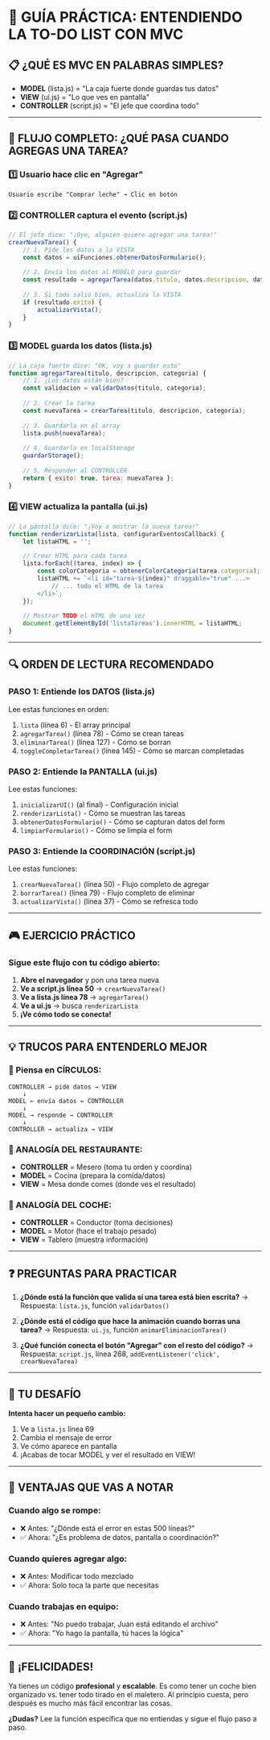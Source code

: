 # 🎯 GUÍA PRÁCTICA: ENTENDIENDO LA TO-DO LIST CON MVC

## 📋 ¿QUÉ ES MVC EN PALABRAS SIMPLES?

- **MODEL** (lista.js) = "La caja fuerte donde guardas tus datos"
- **VIEW** (ui.js) = "Lo que ves en pantalla"  
- **CONTROLLER** (script.js) = "El jefe que coordina todo"

---

## 🚀 FLUJO COMPLETO: ¿QUÉ PASA CUANDO AGREGAS UNA TAREA?

### 1️⃣ **Usuario hace clic en "Agregar"**
```
Usuario escribe "Comprar leche" → Clic en botón
```

### 2️⃣ **CONTROLLER captura el evento** (script.js)
```javascript
// El jefe dice: "¡Oye, alguien quiere agregar una tarea!"
crearNuevaTarea() {
    // 1. Pide los datos a la VISTA
    const datos = uiFunciones.obtenerDatosFormulario();
    
    // 2. Envía los datos al MODELO para guardar
    const resultado = agregarTarea(datos.titulo, datos.descripcion, datos.categoria);
    
    // 3. Si todo salió bien, actualiza la VISTA
    if (resultado.exito) {
        actualizarVista();
    }
}
```

### 3️⃣ **MODEL guarda los datos** (lista.js)
```javascript
// La caja fuerte dice: "OK, voy a guardar esto"
function agregarTarea(titulo, descripcion, categoria) {
    // 1. ¿Los datos están bien?
    const validacion = validarDatos(titulo, categoria);
    
    // 2. Crear la tarea
    const nuevaTarea = crearTarea(titulo, descripcion, categoria);
    
    // 3. Guardarla en el array
    lista.push(nuevaTarea);
    
    // 4. Guardarla en localStorage
    guardarStorage();
    
    // 5. Responder al CONTROLLER
    return { exito: true, tarea: nuevaTarea };
}
```

### 4️⃣ **VIEW actualiza la pantalla** (ui.js)
```javascript
// La pantalla dice: "¡Voy a mostrar la nueva tarea!"
function renderizarLista(lista, configurarEventosCallback) {
    let listaHTML = '';

    // Crear HTML para cada tarea
    lista.forEach((tarea, index) => {
        const colorCategoria = obtenerColorCategoria(tarea.categoria);
        listaHTML += `<li id="tarea-${index}" draggable="true" ...>
            // ... todo el HTML de la tarea
        </li>`;
    });
    
    // Mostrar TODO el HTML de una vez
    document.getElementById('listaTareas').innerHTML = listaHTML;
}
```

---

## 🔍 ORDEN DE LECTURA RECOMENDADO

### **PASO 1: Entiende los DATOS** (lista.js)
Lee estas funciones en orden:
1. `lista` (línea 6) - El array principal
2. `agregarTarea()` (línea 78) - Cómo se crean tareas
3. `eliminarTarea()` (línea 127) - Cómo se borran
4. `toggleCompletarTarea()` (línea 145) - Cómo se marcan completadas

### **PASO 2: Entiende la PANTALLA** (ui.js)
Lee estas funciones:
1. `inicializarUI()` (al final) - Configuración inicial
2. `renderizarLista()` - Cómo se muestran las tareas
3. `obtenerDatosFormulario()` - Cómo se capturan datos del form
4. `limpiarFormulario()` - Cómo se limpia el form

### **PASO 3: Entiende la COORDINACIÓN** (script.js)
Lee estas funciones:
1. `crearNuevaTarea()` (línea 50) - Flujo completo de agregar
2. `borrarTarea()` (línea 79) - Flujo completo de eliminar
3. `actualizarVista()` (línea 37) - Cómo se refresca todo

---

## 🎮 EJERCICIO PRÁCTICO

### **Sigue este flujo con tu código abierto:**

1. **Abre el navegador** y pon una tarea nueva
2. **Ve a script.js línea 50** → `crearNuevaTarea()`
3. **Ve a lista.js línea 78** → `agregarTarea()`  
4. **Ve a ui.js** → busca `renderizarLista`
5. **¡Ve cómo todo se conecta!**

---

## 💡 TRUCOS PARA ENTENDERLO MEJOR

### **🔄 Piensa en CÍRCULOS:**
```
CONTROLLER → pide datos → VIEW
    ↓
MODEL ← envía datos ← CONTROLLER
    ↓
MODEL → responde → CONTROLLER
    ↓
CONTROLLER → actualiza → VIEW
```

### **📝 ANALOGÍA DEL RESTAURANTE:**
- **CONTROLLER** = Mesero (toma tu orden y coordina)
- **MODEL** = Cocina (prepara la comida/datos)
- **VIEW** = Mesa donde comes (donde ves el resultado)

### **🚗 ANALOGÍA DEL COCHE:**
- **CONTROLLER** = Conductor (toma decisiones)
- **MODEL** = Motor (hace el trabajo pesado)
- **VIEW** = Tablero (muestra información)

---

## ❓ PREGUNTAS PARA PRACTICAR

1. **¿Dónde está la función que valida si una tarea está bien escrita?**
   → Respuesta: `lista.js`, función `validarDatos()`

2. **¿Dónde está el código que hace la animación cuando borras una tarea?**
   → Respuesta: `ui.js`, función `animarEliminacionTarea()`

3. **¿Qué función conecta el botón "Agregar" con el resto del código?**
   → Respuesta: `script.js`, línea 268, `addEventListener('click', crearNuevaTarea)`

---

## 🎯 TU DESAFÍO

**Intenta hacer un pequeño cambio:**
1. Ve a `lista.js` línea 69 
2. Cambia el mensaje de error
3. Ve cómo aparece en pantalla
4. ¡Acabas de tocar MODEL y ver el resultado en VIEW!

---

## 🚀 VENTAJAS QUE VAS A NOTAR

### **Cuando algo se rompe:**
- ❌ Antes: "¿Dónde está el error en estas 500 líneas?"
- ✅ Ahora: "¿Es problema de datos, pantalla o coordinación?"

### **Cuando quieres agregar algo:**
- ❌ Antes: Modificar todo mezclado
- ✅ Ahora: Solo toca la parte que necesitas

### **Cuando trabajas en equipo:**
- ❌ Antes: "No puedo trabajar, Juan está editando el archivo"
- ✅ Ahora: "Yo hago la pantalla, tú haces la lógica"

---

## 🎉 ¡FELICIDADES!

Ya tienes un código **profesional** y **escalable**. Es como tener un coche bien organizado vs. tener todo tirado en el maletero. Al principio cuesta, pero después es mucho más fácil encontrar las cosas.

**¿Dudas?** Lee la función específica que no entiendas y sigue el flujo paso a paso.
